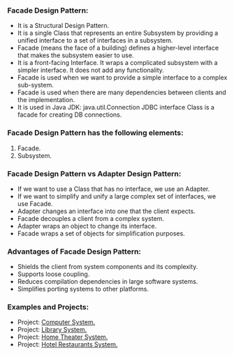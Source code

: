### Facade Design Pattern:
- It is a Structural Design Pattern. 
- It is a single Class that represents an entire Subsystem by providing a unified interface to a set of interfaces in a subsystem. 
- Facade (means the face of a building) defines a higher-level interface that makes the subsystem easier to use.
- It is a front-facing Interface. It wraps a complicated subsystem with a simpler interface. It does not add any functionality.
- Facade is used when we want to provide a simple interface to a complex sub-system.
- Facade is used when there are many dependencies between clients and the implementation.
- It is used in Java JDK: java.util.Connection JDBC interface Class is a facade for creating DB connections.
											
										
### Facade Design Pattern has the following elements:
1. Facade.
2. Subsystem.


### Facade Design Pattern vs Adapter Design Pattern:
- If we want to use a Class that has no interface, we use an Adapter.
- If we want to simplify and unify a large complex set of interfaces, we use Facade.
- Adapter changes an interface into one that the client expects.
- Facade decouples a client from a complex system.
- Adapter wraps an object to change its interface.
- Facade wraps a set of objects for simplification purposes.
	
				
### Advantages of Facade Design Pattern:
- Shields the client from system components and its complexity.
- Supports loose coupling.
- Reduces compilation dependencies in large software systems.
- Simplifies porting systems to other platforms.


### Examples and Projects:
- Project:	[Computer System.](/src/main/java/structuralDesignPatterns/facadeDesignPattern/projectComputerSystem/Main/Main.java)
- Project:	[Library System.](/src/main/java/structuralDesignPatterns/facadeDesignPattern/projectLibrarySystem/Main/Main.java)
- Project:	[Home Theater System.](/src/main/java/structuralDesignPatterns/facadeDesignPattern/projectHomeTheaterSystem/Main/Main.java)
- Project:	[Hotel Restaurants System.](/src/main/java/structuralDesignPatterns/facadeDesignPattern/projectHotelRestaurantsSystem/Main/Main.java)
